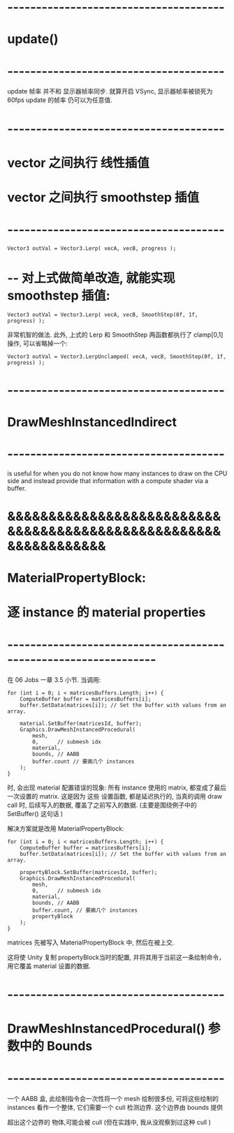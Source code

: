 



# -------------------------------------- #
#          update()
# -------------------------------------- #
update 帧率 并不和 显示器帧率同步. 就算开启 VSync, 显示器帧率被锁死为 60fps
update 的帧率 仍可以为任意值. 



# -------------------------------------- #
#       vector 之间执行 线性插值 
#       vector 之间执行 smoothstep 插值
# -------------------------------------- #

    Vector3 outVal = Vector3.Lerp( vecA, vecB, progress );

# -- 对上式做简单改造, 就能实现 smoothstep 插值:

    Vector3 outVal = Vector3.Lerp( vecA, vecB, SmoothStep(0f, 1f, progress) );

非常机智的做法. 此外, 上式的 Lerp 和 SmoothStep 两函数都执行了 clamp[0,1] 操作, 可以省略掉一个:

    Vector3 outVal = Vector3.LerpUnclamped( vecA, vecB, SmoothStep(0f, 1f, progress) );



# -------------------------------------- #
#          DrawMeshInstancedIndirect
# -------------------------------------- #
is useful for when you do not know how many instances to draw on the CPU side 
and instead provide that information with a compute shader via a buffer.




# &&&&&&&&&&&&&&&&&&&&&&&&&&&&&&&&&&&&&&&&&&&&&&&&&&&&&&&&&&&&&&&& #
#           MaterialPropertyBlock:
#           逐 instance 的 material properties
# ---------------------------------------------------------------- #

在 06 Jobs 一章 3.5 小节. 
当调用:

    for (int i = 0; i < matricesBuffers.Length; i++) {
		ComputeBuffer buffer = matricesBuffers[i];
		buffer.SetData(matrices[i]); // Set the buffer with values from an array.

		material.SetBuffer(matricesId, buffer);
		Graphics.DrawMeshInstancedProcedural(
			mesh, 
			0, 		// submesh idx
			material, 
			bounds, // AABB
			buffer.count // 要画几个 instances
		);
	}

时, 会出现 material 配置错误的现象: 所有 instance 使用的 matrix, 都变成了最后一次设置的 matrix.
这是因为 这些 设置函数, 都是延迟执行的, 当真的调用 draw call 时, 后续写入的数据, 覆盖了之前写入的数据.
(主要是围绕例子中的 SetBuffer() 这句话 )

解决方案就是改用 MaterialPropertyBlock:

    for (int i = 0; i < matricesBuffers.Length; i++) {
		ComputeBuffer buffer = matricesBuffers[i];
		buffer.SetData(matrices[i]); // Set the buffer with values from an array.

		propertyBlock.SetBuffer(matricesId, buffer);
		Graphics.DrawMeshInstancedProcedural(
			mesh, 
			0, 		// submesh idx
			material, 
			bounds, // AABB
			buffer.count, // 要画几个 instances
			propertyBlock
		);
	}

matrices 先被写入 MaterialPropertyBlock 中, 然后在被上交. 

这将使 Unity 复制 propertyBlock当时的配置, 并将其用于当前这一条绘制命令，用它覆盖 material 设置的数据. 




# -------------------------------------- #
#   DrawMeshInstancedProcedural() 参数中的 Bounds
# -------------------------------------- #
一个 AABB 盒, 此绘制指令会一次性将一个 mesh 绘制很多份, 
可将这些绘制的 instances 看作一个整体, 它们需要一个 cull 检测边界. 这个边界由 bounds 提供

超出这个边界的 物体,可能会被 cull (但在实践中, 我从没观察到过这种 cull )



